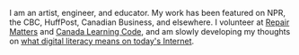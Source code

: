 I am an artist, engineer, and educator. My work has been featured on NPR, the CBC, HuffPost, Canadian Business, and elsewhere. I volunteer at [Repair Matters](http://repairmatters.ca/) and [Canada Learning Code](https://www.canadalearningcode.ca/), and am slowly developing my thoughts on [what digital literacy means on today's Internet](https://github.com/miseryco/curriculum).
